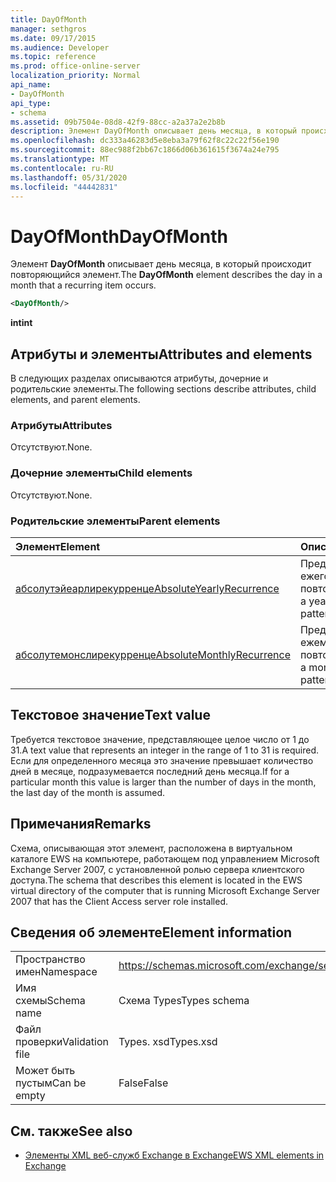 ```yaml
---
title: DayOfMonth
manager: sethgros
ms.date: 09/17/2015
ms.audience: Developer
ms.topic: reference
ms.prod: office-online-server
localization_priority: Normal
api_name:
- DayOfMonth
api_type:
- schema
ms.assetid: 09b7504e-08d8-42f9-88cc-a2a37a2e2b8b
description: Элемент DayOfMonth описывает день месяца, в который происходит повторяющийся элемент.
ms.openlocfilehash: dc333a46283d5e8eba3a79f62f8c22c22f56e190
ms.sourcegitcommit: 88ec988f2bb67c1866d06b361615f3674a24e795
ms.translationtype: MT
ms.contentlocale: ru-RU
ms.lasthandoff: 05/31/2020
ms.locfileid: "44442831"
---
```

# <a name="dayofmonth"></a><span data-ttu-id="c15e5-103">DayOfMonth</span><span class="sxs-lookup"><span data-stu-id="c15e5-103">DayOfMonth</span></span>

<span data-ttu-id="c15e5-104">Элемент **DayOfMonth** описывает день месяца, в который происходит повторяющийся элемент.</span><span class="sxs-lookup"><span data-stu-id="c15e5-104">The **DayOfMonth** element describes the day in a month that a recurring item occurs.</span></span> 
  
```xml
<DayOfMonth/>
```

<span data-ttu-id="c15e5-105">**int**</span><span class="sxs-lookup"><span data-stu-id="c15e5-105">**int**</span></span>

## <a name="attributes-and-elements"></a><span data-ttu-id="c15e5-106">Атрибуты и элементы</span><span class="sxs-lookup"><span data-stu-id="c15e5-106">Attributes and elements</span></span>

<span data-ttu-id="c15e5-107">В следующих разделах описываются атрибуты, дочерние и родительские элементы.</span><span class="sxs-lookup"><span data-stu-id="c15e5-107">The following sections describe attributes, child elements, and parent elements.</span></span>
  
### <a name="attributes"></a><span data-ttu-id="c15e5-108">Атрибуты</span><span class="sxs-lookup"><span data-stu-id="c15e5-108">Attributes</span></span>

<span data-ttu-id="c15e5-109">Отсутствуют.</span><span class="sxs-lookup"><span data-stu-id="c15e5-109">None.</span></span>
  
### <a name="child-elements"></a><span data-ttu-id="c15e5-110">Дочерние элементы</span><span class="sxs-lookup"><span data-stu-id="c15e5-110">Child elements</span></span>

<span data-ttu-id="c15e5-111">Отсутствуют.</span><span class="sxs-lookup"><span data-stu-id="c15e5-111">None.</span></span>
  
### <a name="parent-elements"></a><span data-ttu-id="c15e5-112">Родительские элементы</span><span class="sxs-lookup"><span data-stu-id="c15e5-112">Parent elements</span></span>

|<span data-ttu-id="c15e5-113">**Элемент**</span><span class="sxs-lookup"><span data-stu-id="c15e5-113">**Element**</span></span>|<span data-ttu-id="c15e5-114">**Описание**</span><span class="sxs-lookup"><span data-stu-id="c15e5-114">**Description**</span></span>|
|:-----|:-----|
|[<span data-ttu-id="c15e5-115">абсолутэйеарлирекурренце</span><span class="sxs-lookup"><span data-stu-id="c15e5-115">AbsoluteYearlyRecurrence</span></span>](absoluteyearlyrecurrence.md) <br/> |<span data-ttu-id="c15e5-116">Представляет шаблон ежегодного повторения.</span><span class="sxs-lookup"><span data-stu-id="c15e5-116">Represents a yearly recurrence pattern.</span></span>  <br/> |
|[<span data-ttu-id="c15e5-117">абсолутемонслирекурренце</span><span class="sxs-lookup"><span data-stu-id="c15e5-117">AbsoluteMonthlyRecurrence</span></span>](absolutemonthlyrecurrence.md) <br/> |<span data-ttu-id="c15e5-118">Представляет ежемесячный шаблон повторения.</span><span class="sxs-lookup"><span data-stu-id="c15e5-118">Represents a monthly recurrence pattern.</span></span>  <br/> |
   
## <a name="text-value"></a><span data-ttu-id="c15e5-119">Текстовое значение</span><span class="sxs-lookup"><span data-stu-id="c15e5-119">Text value</span></span>

<span data-ttu-id="c15e5-120">Требуется текстовое значение, представляющее целое число от 1 до 31.</span><span class="sxs-lookup"><span data-stu-id="c15e5-120">A text value that represents an integer in the range of 1 to 31 is required.</span></span> <span data-ttu-id="c15e5-121">Если для определенного месяца это значение превышает количество дней в месяце, подразумевается последний день месяца.</span><span class="sxs-lookup"><span data-stu-id="c15e5-121">If for a particular month this value is larger than the number of days in the month, the last day of the month is assumed.</span></span>
  
## <a name="remarks"></a><span data-ttu-id="c15e5-122">Примечания</span><span class="sxs-lookup"><span data-stu-id="c15e5-122">Remarks</span></span>

<span data-ttu-id="c15e5-123">Схема, описывающая этот элемент, расположена в виртуальном каталоге EWS на компьютере, работающем под управлением Microsoft Exchange Server 2007, с установленной ролью сервера клиентского доступа.</span><span class="sxs-lookup"><span data-stu-id="c15e5-123">The schema that describes this element is located in the EWS virtual directory of the computer that is running Microsoft Exchange Server 2007 that has the Client Access server role installed.</span></span>
  
## <a name="element-information"></a><span data-ttu-id="c15e5-124">Сведения об элементе</span><span class="sxs-lookup"><span data-stu-id="c15e5-124">Element information</span></span>

|||
|:-----|:-----|
|<span data-ttu-id="c15e5-125">Пространство имен</span><span class="sxs-lookup"><span data-stu-id="c15e5-125">Namespace</span></span>  <br/> |https://schemas.microsoft.com/exchange/services/2006/types  <br/> |
|<span data-ttu-id="c15e5-126">Имя схемы</span><span class="sxs-lookup"><span data-stu-id="c15e5-126">Schema name</span></span>  <br/> |<span data-ttu-id="c15e5-127">Схема Types</span><span class="sxs-lookup"><span data-stu-id="c15e5-127">Types schema</span></span>  <br/> |
|<span data-ttu-id="c15e5-128">Файл проверки</span><span class="sxs-lookup"><span data-stu-id="c15e5-128">Validation file</span></span>  <br/> |<span data-ttu-id="c15e5-129">Types. xsd</span><span class="sxs-lookup"><span data-stu-id="c15e5-129">Types.xsd</span></span>  <br/> |
|<span data-ttu-id="c15e5-130">Может быть пустым</span><span class="sxs-lookup"><span data-stu-id="c15e5-130">Can be empty</span></span>  <br/> |<span data-ttu-id="c15e5-131">False</span><span class="sxs-lookup"><span data-stu-id="c15e5-131">False</span></span>  <br/> |
   
## <a name="see-also"></a><span data-ttu-id="c15e5-132">См. также</span><span class="sxs-lookup"><span data-stu-id="c15e5-132">See also</span></span>

- [<span data-ttu-id="c15e5-133">Элементы XML веб-служб Exchange в Exchange</span><span class="sxs-lookup"><span data-stu-id="c15e5-133">EWS XML elements in Exchange</span></span>](ews-xml-elements-in-exchange.md)

